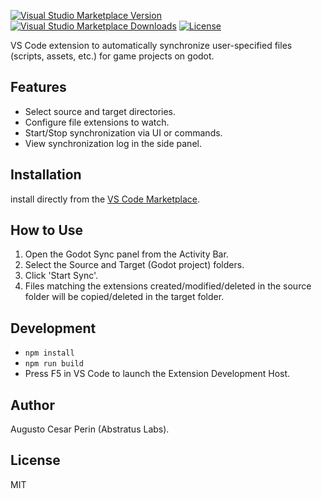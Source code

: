 [![Visual Studio Marketplace Version](https://img.shields.io/visual-studio-marketplace/v/AbstratusLabs.godot-sync?style=flat-square)](https://marketplace.visualstudio.com/items?itemName=AbstratusLabs.godot-sync)
[![Visual Studio Marketplace Downloads](https://img.shields.io/visual-studio-marketplace/d/AbstratusLabs.godot-sync?style=flat-square)](https://marketplace.visualstudio.com/items?itemName=AbstratusLabs.godot-sync)
[![License](https://img.shields.io/badge/License-MIT-yellow?style=flat-square)](LICENSE.txt)

VS Code extension to automatically synchronize user-specified files (scripts, assets, etc.) for game projects on godot.

## Features

*   Select source and target directories.
*   Configure file extensions to watch.
*   Start/Stop synchronization via UI or commands.
*   View synchronization log in the side panel.
## Installation

install directly from the [VS Code Marketplace](https://marketplace.visualstudio.com/items?itemName=AbstratusLabs.godot-sync).

## How to Use

1.  Open the Godot Sync panel from the Activity Bar.
2.  Select the Source and Target (Godot project) folders.
4.  Click 'Start Sync'.
5.  Files matching the extensions created/modified/deleted in the source folder will be copied/deleted in the target folder.

## Development

*   `npm install`
*   `npm run build`
*   Press F5 in VS Code to launch the Extension Development Host.

## Author

Augusto Cesar Perin (Abstratus Labs).

## License

MIT

